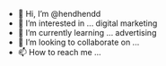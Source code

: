 - 👋 Hi, I’m @hendhendd
- 👀 I’m interested in ... digital marketing  
- 🌱 I’m currently learning ... advertising
- 💞️ I’m looking to collaborate on ...
- 📫 How to reach me ...

<!---
hendhendd/hendhendd is a ✨ special ✨ repository because its `README.md` (this file) appears on your GitHub profile.
You can click the Preview link to take a look at your changes.
--->
